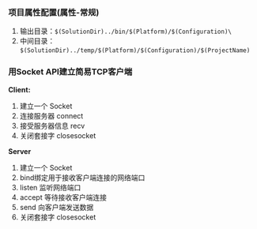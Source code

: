 ### 项目属性配置(属性-常规)

1. 输出目录：`$(SolutionDir)../bin/$(Platform)/$(Configuration)\`
2. 中间目录：`$(SolutionDir)../temp/$(Platform)/$(Configuration)/$(ProjectName)`

### 用Socket API建立简易TCP客户端

**Client:**

1. 建立一个 Socket
2. 连接服务器 connect
3. 接受服务器信息 recv
4. 关闭套接字 closesocket

**Server**

1. 建立一个 Socket
2. bind绑定用于接收客户端连接的网络端口
3. listen 监听网络端口
4. accept 等待接收客户端连接
5. send 向客户端发送数据
6. 关闭套接字 closesocket